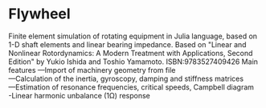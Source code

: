 # Flywheel
Finite element simulation of rotating equipment in Julia language, based on 1-D shaft elements and linear bearing impedance.
Based on "Linear and Nonlinear Rotordynamics: A Modern Treatment with Applications, Second Edition" by Yukio Ishida and Toshio Yamamoto. ISBN:9783527409426
Main features
—Import of machinery geometry from file\
—Calculation of the inertia, gyroscopy, damping and stiffness matrices\
—Estimation of resonance frequencies, critical speeds, Campbell diagram\
-Linear harmonic unbalance (1Ω) response
